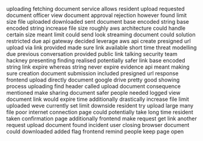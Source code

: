 uploading fetching document service allows resident upload requested document officer view document approval rejection however found limit size file uploaded downloaded sent document base encoded string base encoded string increase file size roughly aws architecture could handle certain size meant limit could send look streaming document could solution restricted due api gateway decided leverage aws api create presigned url upload via link provided made sure link available short time threat modelling due previous conversation provided public link talking security team hackney presenting finding realised potentially safer link base encoded string link expire whereas string never expire evidence api meant making sure creation document submission included presigned url response frontend upload directly document google drive pretty good showing process uploading find header called upload document consequence mentioned make sharing document safer people needed logged view document link would expire time additionally drastically increase file limit uploaded weve currently set limit downside resident try upload large many file poor internet connection page could potentially take long time resident taken confirmation page additionally frontend make request get link another request upload document found incident user closing browser document could downloaded added flag frontend remind people keep page open